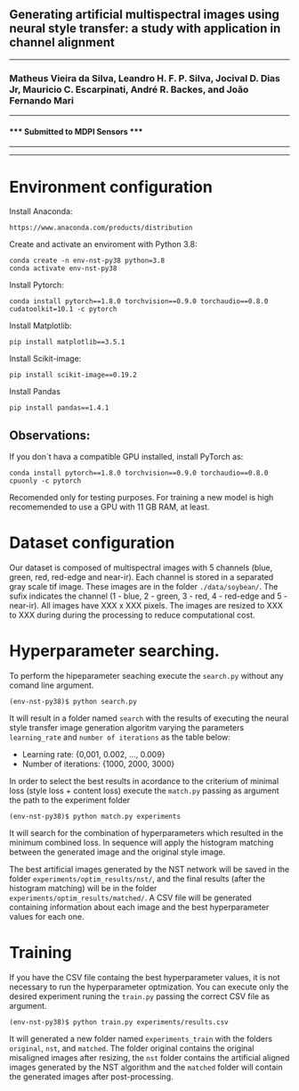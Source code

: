 
## Generating artificial multispectral images using neural style transfer: a study with application in channel alignment
---
### Matheus Vieira da Silva, Leandro H. F. P. Silva, Jocival D. Dias Jr, Mauricio C. Escarpinati, André R. Backes, and João Fernando Mari
---

#### *** Submitted to MDPI Sensors ***
---
---



# Environment configuration

Install Anaconda:
```
https://www.anaconda.com/products/distribution
```

Create and activate an enviroment with Python 3.8:
```
conda create -n env-nst-py38 python=3.8
conda activate env-nst-py38
```

Install Pytorch:
```
conda install pytorch==1.8.0 torchvision==0.9.0 torchaudio==0.8.0 cudatoolkit=10.1 -c pytorch
```

Install Matplotlib:
```
pip install matplotlib==3.5.1
```

Install Scikit-image:
```
pip install scikit-image==0.19.2
```

Install Pandas
```
pip install pandas==1.4.1
```

## Observations:

If you don´t hava a compatible GPU installed, install PyTorch as:

```
conda install pytorch==1.8.0 torchvision==0.9.0 torchaudio==0.8.0 cpuonly -c pytorch
```

Recomended only for testing purposes. For training a new model is high recomemended to use a GPU with 11 GB RAM, at least.


# Dataset configuration

Our dataset is composed of multispectral images with 5 channels (blue, green, red, red-edge and near-ir). Each channel is stored in a separated gray scale tif image. These images are in the folder ```./data/soybean/```. The sufix indicates the channel (1 - blue, 2 - green, 3 - red, 4 - red-edge and 5 - near-ir). All images have XXX x XXX pixels. The images are resized to XXX to XXX during during the processing to reduce computational cost.

# Hyperparameter searching.

To perform the hipeparameter seaching execute the `search.py` without any comand line argument.
```
(env-nst-py38)$ python search.py
```

It will result in a folder named ```search``` with the results of executing the neural style transfer image generation algoritm varying the parameters ```learning_rate``` and ```number of iterations``` as the table below:

* Learning rate: {0,001, 0.002, ..., 0.009}
* Number of iterations: {1000, 2000, 3000}

In order to select the best results in acordance to the criterium of minimal loss (style loss + content loss) execute the ```match.py``` passing as argument the path to the experiment folder
```
(env-nst-py38)$ python match.py experiments
```

It will search for the combination of hyperparameters which resulted in the minimum combined loss.
In sequence will apply the histogram matching between the generated image and the original style image.

The best artificial images generated by the NST network will be saved in the folder `experiments/optim_results/nst/`, and the final results (after the histogram matching) will be in the folder `experiments/optim_results/matched/`. 
A CSV file will be generated containing information about each image and the best hyperparameter values for each one.

# Training

If you have the CSV file containg the best hyperparameter values, it is not necessary to run the hyperparameter optmization. You can execute only the desired experiment runing the ```train.py``` passing the correct CSV file as argument.
```
(env-nst-py38)$ python train.py experiments/results.csv
```

It will generated a new folder named `experiments_train` with the folders `original`, `nst`, and `matched`. The folder original contains the original misaligned images after resizing, the `nst` folder contains the artificial aligned images generated by the NST algorithm and the `matched` folder will contain the generated images after post-processing.





